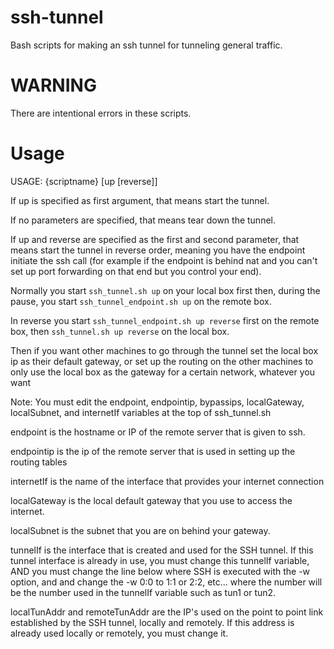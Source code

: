 # ssh-tunnel
Bash scripts for making an ssh tunnel for tunneling general traffic.

# WARNING
There are intentional errors in these scripts.

# Usage
USAGE: {scriptname} [up [reverse]]

If up is specified as first argument, that means start the tunnel.

If no parameters are specified, that means tear down the tunnel.

If up and reverse are specified as the first and second parameter, that means start the tunnel in reverse order, meaning you have the endpoint initiate the ssh call (for example if the endpoint is behind nat and you can't set up port forwarding on that end but you control your end). 

Normally you start `ssh_tunnel.sh up` on your local box first then, during the pause, you start `ssh_tunnel_endpoint.sh up` on the remote box. 

In reverse you start `ssh_tunnel_endpoint.sh up reverse` first on the remote box, then `ssh_tunnel.sh up reverse` on the local box. 

Then if you want other machines to go through the tunnel set the local box ip as their default gateway, or set up the routing on the other machines to only use the local box as the gateway for a certain network, whatever you want

Note: You must edit the endpoint, endpointip, bypassips, localGateway, localSubnet, and internetIf variables at the top of ssh_tunnel.sh

endpoint is the hostname or IP of the remote server that is given to ssh.

endpointip is the ip of the remote server that is used in setting up the routing tables

internetIf is the name of the interface that provides your internet connection

localGateway is the local default gateway that you use to access the internet.

localSubnet is the subnet that you are on behind your gateway. 

tunnelIf is the interface that is created and used for the SSH tunnel. If this tunnel interface is already in use, you must change this tunnelIf variable, AND you must change the line below where SSH is executed with the -w option, and  and change the -w 0:0 to 1:1 or 2:2, etc... where the number will be the number used in the tunnelIf variable such as tun1 or tun2.

localTunAddr and remoteTunAddr are the IP's used on the point to point link established by the SSH tunnel, locally and remotely.  If this address is already used locally or remotely, you must change it.
